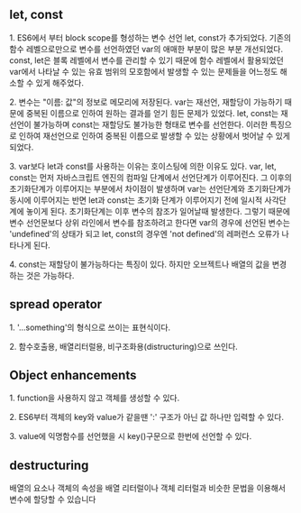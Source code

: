 <h2>let, const</h2>
<p>1. ES6에서 부터 block scope를 형성하는 변수 선언 let, const가 추가되었다. 기존의 함수 레벨으로만으로 변수를 선언하였던 var의 애매한 부분이 많은 부분 개선되었다. const, let은 블록 레벨에서 변수를 관리할 수 있기 때문에 함수 레벨에서 활용되었던 var에서 나타날 수 있는 유효 범위의 모호함에서 발생할 수 있는 문제들을 어느정도 해소할 수 있게 해주었다.</p> 
<p>2. 변수는 "이름: 값"의 정보로 메모리에 저장된다. var는 재선언, 재할당이 가능하기 때문에 중복된 이름으로 인하여 원하는 결과를 얻기 힘든 문제가 있었다. let, const는 재선언이 불가능하며 const는 재할당도 불가능한 형태로 변수를 선언한다. 이러한 특징으로 인하여 재선언으로 인하여 중복된 이름으로 발생할 수 있는 상황에서 벗어날 수 있게 되었다.</p>
<p>3. var보다 let과 const를 사용하는 이유는 호이스팅에 의한 이유도 있다. var, let, const는 먼저 자바스크립트 엔진의 컴파일 단계에서 선언단계가 이루어진다. 그 이후의 초기화단계가 이루어지는 부분에서 차이점이 발생하며 var는 선언단계와 초기화단계가 동시에 이루어지는 반면 let과 const는 초기화 단계가 이루어지기 전에 일시적 사각단계에 놓이게 된다. 초기화단계는 이후 변수의 참조가 일어날때 발생한다. 그렇기 때문에 변수 선언문보다 상위 라인에서 변수를 참조하려고 한다면 var의 경우에 선언된 변수는 'undefined'의 상태가 되고 let, const의 경우엔 'not defined'의 레퍼런스 오류가 나타나게 된다. </p>
<p>4. const는 재할당이 불가능하다는 특징이 있다. 하지만 오브젝트나 배열의 값을 변경하는 것은 가능하다.</p>

<h2>spread operator</h2>
<p>1. '...something'의 형식으로 쓰이는 표현식이다.</p>
<p>2. 함수호출용, 배열리터럴용, 비구조화용(distructuring)으로 쓰인다.</p>

<h2>Object enhancements</h2>
<p>1. function을 사용하지 않고 객체를 생성할 수 있다.</p>
<p>2. ES6부터 객체의 key와 value가 같을땐 ':' 구조가 아닌 값 하나만 입력할 수 있다.</p>
<p>3. value에 익명함수를 선언했을 시 key()구문으로 한번에 선언할 수 있다.</p>

<h2>destructuring</h2>
<p>배열의 요소나 객체의 속성을 배열 리터럴이나 객체 리터럴과 비슷한 문법을 이용해서 변수에 할당할 수 있습니다</p>
<p></p>
<p></p>
<p></p>
